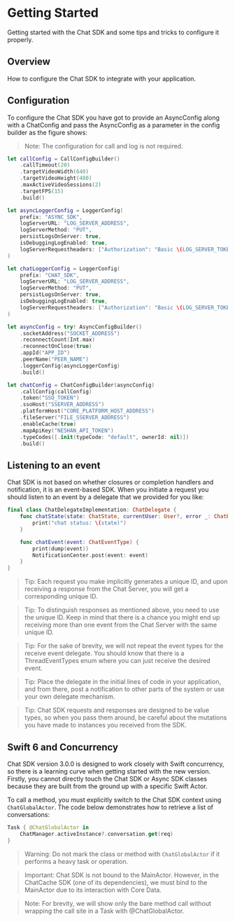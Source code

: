 # Getting Started
Getting started with the Chat SDK and some tips and tricks to configure it properly. 

## Overview
How to configure the Chat SDK to integrate with your application.

## Configuration
To configure the Chat SDK you have got to provide an AsyncConfig along with a ChatConfig and pass the AsyncConfig as a parameter in the config builder as the figure shows:
>Note: The configuration for call and log is not required.
 

```swift
let callConfig = CallConfigBuilder()
    .callTimeout(20)
    .targetVideoWidth(640)
    .targetVideoHeight(480)
    .maxActiveVideoSessions(2)
    .targetFPS(15)
    .build()

let asyncLoggerConfig = LoggerConfig(
    prefix: "ASYNC_SDK",
    logServerURL: "LOG_SERVER_ADDRESS",
    logServerMethod: "PUT",
    persistLogsOnServer: true,
    isDebuggingLogEnabled: true,
    logServerRequestheaders: ["Authorization": "Basic \(LOG_SERVER_TOKEN)", "Content-Type": "application/json"]
)

let chatLoggerConfig = LoggerConfig(
    prefix: "CHAT_SDK",
    logServerURL: "LOG_SERVER_ADDRESS",
    logServerMethod: "PUT",
    persistLogsOnServer: true,
    isDebuggingLogEnabled: true,
    logServerRequestheaders: ["Authorization": "Basic \(LOG_SERVER_TOKEN)", "Content-Type": "application/json"]
)

let asyncConfig = try! AsyncConfigBuilder()
    .socketAddress("SOCKET_ADDRESS")
    .reconnectCount(Int.max)
    .reconnectOnClose(true)
    .appId("APP_ID")
    .peerName("PEER_NAME")
    .loggerConfig(asyncLoggerConfig)
    .build()

let chatConfig = ChatConfigBuilder(asyncConfig)
    .callConfig(callConfig)
    .token("SSO_TOKEN")
    .ssoHost("SSERVER_ADDRESS")
    .platformHost("CORE_PLATFORM_HOST_ADDRESS")
    .fileServer("FILE_SSERVER_ADDRESS")
    .enableCache(true)
    .mapApiKey("NESHAN_API_TOKEN")
    .typeCodes([.init(typeCode: "default", ownerId: nil)])
    .build()
```

## Listening to an event
Chat SDK is not based on whether closures or completion handlers and notification, it is an event-based SDK.
When you initiate a request you should listen to an event by a delegate that we provided for you like:

```swift
final class ChatDelegateImplementation: ChatDelegate {
    func chatState(state: ChatState, currentUser: User?, error _: ChatError?) {
        print("chat status: \(state)")
    }

    func chatEvent(event: ChatEventType) {
        print(dump(event))
        NotificationCenter.post(event: event)
    }
}
```

>Tip: Each request you make implicitly generates a unique ID, and upon receiving a response from the Chat Server, you will get a corresponding unique ID.

>Tip: To distinguish responses as mentioned above, you need to use the unique ID. Keep in mind that there is a chance you might end up receiving more than one event from the Chat Server with the same unique ID.

>Tip: For the sake of brevity, we will not repeat the event types for the receive event delegate. You should know that there is a ThreadEventTypes enum where you can just receive the desired event.

>Tip: Place the delegate in the initial lines of code in your application, and from there, post a notification to other parts of the system or use your own delegate mechanism.

>Tip: Chat SDK requests and responses are designed to be value types, so when you pass them around, be careful about the mutations you have made to instances you received from the SDK.

## Swift 6 and Concurrency
Chat SDK version 3.0.0 is designed to work closely with Swift concurrency, so there is a learning curve when getting started with the new version.
Firstly, you cannot directly touch the Chat SDK or Async SDK classes because they are built from the ground up with a specific Swift Actor.

To call a method, you must explicitly switch to the Chat SDK context using ``ChatGlobalActor``. The code below demonstrates how to retrieve a list of conversations:

```swift
Task { @ChatGlobalActor in
    ChatManager.activeInstance?.conversation.get(req)
}
```

>Warning: Do not mark the class or method with ``ChatGlobalActor`` if it performs a heavy task or operation. 

>Important: Chat SDK is not bound to the MainActor. However, in the ChatCache SDK (one of its dependencies), we must bind to the MainActor due to its interaction with Core Data.

>Note: For brevity, we will show only the bare method call without wrapping the call site in a Task with @ChatGlobalActor.
